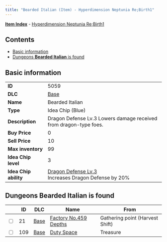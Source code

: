 ```yaml
---
title: "Bearded Italian (Item) - Hyperdimension Neptunia Re;Birth1"
---
```


[**Item Index**](/neptunia/rb1/item/index.html) - [Hyperdimension Neptunia Re;Birth1](/neptunia/rb1)

## Contents

- [Basic information](#basic-information)
- [Dungeons **Bearded Italian** is found](#dungeons-bearded-italian-is-found)

## Basic information

|   |   |
| -- | -- |
| **ID** | 5059 |
| **DLC** | [Base](/neptunia/rb1/dlc/1-base.html) |
| **Name** | Bearded Italian |
| **Type** | Idea Chip (Blue) |
| **Description** | Dragon Defense Lv.3 Lowers damage received from dragon-type foes. |
| **Buy Price** | 0 |
| **Sell Price** | 10 |
| **Max inventory** | 99 |
| **Idea Chip level** | 3 |
| **Idea Chip ability** | [Dragon Defense Lv.3](/neptunia/rb1/ability/1-9558-dragon-defense-lv-3.html)<br />Increases Dragon Defense by 20% |

## Dungeons **Bearded Italian** is found

|    | ID | DLC | Name | From |
| -- | -- | --- | ---- | ---- |
| <input type="checkbox" id="rb1-dungeon-1-21" class="trackbox" /> | 21 | [Base](/neptunia/rb1/dlc/1-base.html) | [Factory No.459 Depths](/neptunia/rb1/dungeon/1-21-factory-no-459-depths.html) | Gathering point (Harvest Shift) |
| <input type="checkbox" id="rb1-dungeon-1-109" class="trackbox" /> | 109 | [Base](/neptunia/rb1/dlc/1-base.html) | [Duty Space](/neptunia/rb1/dungeon/1-109-duty-space.html) | Treasure |
